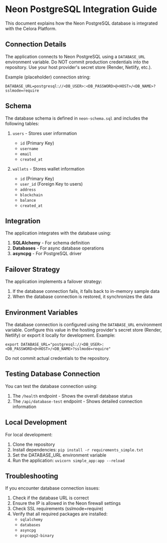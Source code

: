 # Neon PostgreSQL Integration Guide

This document explains how the Neon PostgreSQL database is integrated with the Celora Platform.

## Connection Details

The application connects to Neon PostgreSQL using a `DATABASE_URL` environment variable. Do NOT commit production credentials into the repository. Use your host provider's secret store (Render, Netlify, etc.).

Example (placeholder) connection string:

```
DATABASE_URL=postgresql://<DB_USER>:<DB_PASSWORD>@<HOST>/<DB_NAME>?sslmode=require
```

## Schema

The database schema is defined in `neon-schema.sql` and includes the following tables:

1. `users` - Stores user information
   - `id` (Primary Key)
   - `username`
   - `email`
   - `created_at`

2. `wallets` - Stores wallet information
   - `id` (Primary Key)
   - `user_id` (Foreign Key to users)
   - `address`
   - `blockchain`
   - `balance`
   - `created_at`

## Integration

The application integrates with the database using:

1. **SQLAlchemy** - For schema definition
2. **Databases** - For async database operations
3. **asyncpg** - For PostgreSQL driver

## Failover Strategy

The application implements a failover strategy:
1. If the database connection fails, it falls back to in-memory sample data
2. When the database connection is restored, it synchronizes the data

## Environment Variables

The database connection is configured using the `DATABASE_URL` environment variable. Configure this value in the hosting provider's secret store (Render, Netlify) or export it locally for development. Example:

```
export DATABASE_URL="postgresql://<DB_USER>:<DB_PASSWORD>@<HOST>/<DB_NAME>?sslmode=require"
```

Do not commit actual credentials to the repository.

## Testing Database Connection

You can test the database connection using:

1. The `/health` endpoint - Shows the overall database status
2. The `/api/database-test` endpoint - Shows detailed connection information

## Local Development

For local development:

1. Clone the repository
2. Install dependencies: `pip install -r requirements_simple.txt`
3. Set the DATABASE_URL environment variable
4. Run the application: `uvicorn simple_app:app --reload`

## Troubleshooting

If you encounter database connection issues:

1. Check if the database URL is correct
2. Ensure the IP is allowed in the Neon firewall settings
3. Check SSL requirements (sslmode=require)
4. Verify that all required packages are installed:
   - `sqlalchemy`
   - `databases`
   - `asyncpg`
   - `psycopg2-binary`
